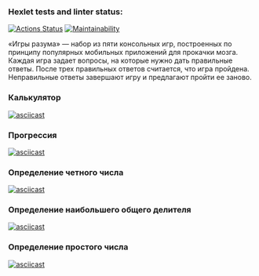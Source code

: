 ### Hexlet tests and linter status:

[![Actions Status](https://github.com/alllenk1/frontend-project-44/actions/workflows/hexlet-check.yml/badge.svg)](https://github.com/alllenk1/frontend-project-44/actions) [![Maintainability](https://api.codeclimate.com/v1/badges/c4b3ea3a3cbac318b560/maintainability)](https://codeclimate.com/github/alllenk1/frontend-project-44/maintainability)

«Игры разума» — набор из пяти консольных игр, построенных по принципу популярных мобильных приложений для прокачки мозга. Каждая игра задает вопросы, на которые нужно дать правильные ответы. После трех правильных ответов считается, что игра пройдена. Неправильные ответы завершают игру и предлагают пройти ее заново.

### Калькулятор

[![asciicast](https://asciinema.org/a/633030.svg)](https://asciinema.org/a/633030)

### Прогрессия

[![asciicast](https://asciinema.org/a/633031.svg)](https://asciinema.org/a/633031)

### Определение четного числа

[![asciicast](https://asciinema.org/a/633032.svg)](https://asciinema.org/a/633032)

### Определение наибольшего общего делителя

[![asciicast](https://asciinema.org/a/633033.svg)](https://asciinema.org/a/633033)

### Определение простого числа

[![asciicast](https://asciinema.org/a/633034.svg)](https://asciinema.org/a/633034)
